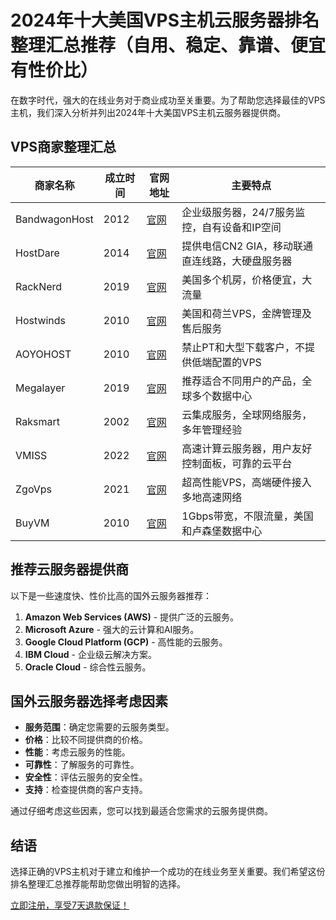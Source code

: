 # 2024年十大美国VPS主机云服务器排名整理汇总推荐（自用、稳定、靠谱、便宜有性价比）

在数字时代，强大的在线业务对于商业成功至关重要。为了帮助您选择最佳的VPS主机，我们深入分析并列出2024年十大美国VPS主机云服务器提供商。

## VPS商家整理汇总

| 商家名称         | 成立时间 | 官网地址                                     | 主要特点                                                         |
|-------------------|----------| --------------------------------------------|--------------------------------------------------------------|
| BandwagonHost         | 2012   | [官网](https://bwh81.net/aff.php?aff=74585)                   | 企业级服务器，24/7服务监控，自有设备和IP空间                   |
| HostDare          | 2014   | [官网](https://bill.hostdare.com/aff.php?aff=3827)            | 提供电信CN2 GIA，移动联通直连线路，大硬盘服务器               |
| RackNerd          | 2019   | [官网](https://my.racknerd.com/aff.php?aff=11397)            | 美国多个机房，价格便宜，大流量                               |
| Hostwinds        | 2010     | [官网](https://www.hostwinds.com/32226.html)            | 美国和荷兰VPS，金牌管理及售后服务                            |
| AOYOHOST         | 2010   | [官网](https://my.aoyozhuji.com/page.aspx?c=referral&u=54952)             | 禁止PT和大型下载客户，不提供低端配置的VPS                     |
| Megalayer         | 2019   | [官网](https://account.megalayer.net/aff.php?aff=1835)               | 推荐适合不同用户的产品，全球多个数据中心                       |
| Raksmart          | 2002   | [官网](https://billing.raksmart.com/whmcs/aff.php?aff=7337)            | 云集成服务，全球网络服务，多年管理经验                         |
| VMISS            | 2022   | [官网](https://app.vmiss.com/aff.php?aff=2076)                   | 高速计算云服务器，用户友好控制面板，可靠的云平台             |
| ZgoVps            | 2021   | [官网](https://clients.zgovps.com/?affid=609)              | 超高性能VPS，高端硬件接入多地高速网络                         |
| BuyVM            | 2010     | [官网](https://my.frantech.ca/aff.php?aff=7343)                    | 1Gbps带宽，不限流量，美国和卢森堡数据中心                   |




## 推荐云服务器提供商

以下是一些速度快、性价比高的国外云服务器推荐：

1. **Amazon Web Services (AWS)** - 提供广泛的云服务。
2. **Microsoft Azure** - 强大的云计算和AI服务。
3. **Google Cloud Platform (GCP)** - 高性能的云服务。
4. **IBM Cloud** - 企业级云解决方案。
5. **Oracle Cloud** - 综合性云服务。

## 国外云服务器选择考虑因素

- **服务范围**：确定您需要的云服务类型。
- **价格**：比较不同提供商的价格。
- **性能**：考虑云服务的性能。
- **可靠性**：了解服务的可靠性。
- **安全性**：评估云服务的安全性。
- **支持**：检查提供商的客户支持。

通过仔细考虑这些因素，您可以找到最适合您需求的云服务提供商。

## 结语

选择正确的VPS主机对于建立和维护一个成功的在线业务至关重要。我们希望这份排名整理汇总推荐能帮助您做出明智的选择。

[立即注册，享受7天退款保证！](https://bwh81.net/aff.php?aff=74585) 



